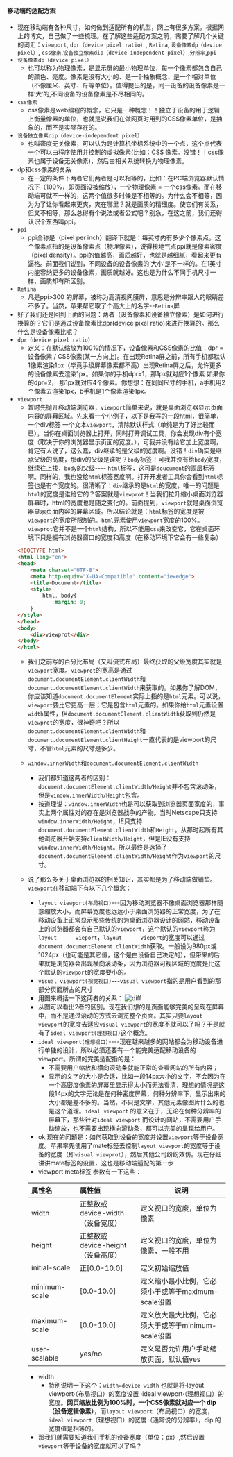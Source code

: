 #### 移动端的适配方案
- 现在移动端有各种尺寸，如何做到适配所有的机型，网上有很多方案。根据网上的博文，自己做了一些梳理。在了解这些适配方案之前，需要了解几个关键的词汇：`viewport`, `dpr（device pixel ratio）`, `Retina`, `设备像素dp（device pixel）`, `css像素`,`设备独立像素dip（device-independent pixel）`,`分辨率`,`ppi`
- `设备像素dp（device pixel）`
    - 也可以称为物理像素，是显示屏的最小物理单位，每一个像素都包含自己的颜色、亮度。像素是没有大小的、是一个抽象概念、是一个相对单位（不像厘米、英寸、斤等单位）。值得提出的是，同一设备的设备像素是一样‘大’的,不同设备的设备像素是不尽相同的。
- `css像素`
    - css像素是web编程的概念，它只是一种概念！！独立于设备的用于逻辑上衡量像素的单位，也就是说我们在做网页时用到的CSS像素单位，是抽象的，而不是实际存在的。
- `设备独立像素dip（device-independent pixel）`
    - 也叫密度无关像素，可以认为是计算机坐标系统中的一个点，这个点代表一个可以由程序使用并控制的虚拟像素(比如：CSS 像素。没错！！css像素也属于设备无关像素)，然后由相关系统转换为物理像素。
- dp和css像素的关系
    - 在一定的条件下两者它们两者是可以相等的，比如：在PC端浏览器默认情况下（100%，即页面没被缩放），一个物理像素 = 一个css像素。而在移动端可就不一样的，这两个值很多时候是不相等的。为什么会不相等，因为为了让你看起来更爽，爽在哪里？就是画质的精细度。使它们有关系，但又不相等，那么总得有个说法或者公式吧？别急，在这之前，我们还得认识个东西叫ppi。
- `ppi`
    - ppi全称是（pixel per inch）翻译下就是：每英寸内有多少个像素点。这个像素点指的是设备像素点（物理像素），说得接地气点ppi就是像素密度（pixel density）。ppi的值越高，画质越好，也就是越细腻，看起来更有逼格。前面我们说到，不同设备的设备像素的‘大小’是不一样的。在1英寸内能容纳更多的设备像素，画质就越好。这也是为什么不同手机尺寸一样，画质却有所区别。
- `Retina`
    - 凡是ppi>300 的屏幕，被称为高清视网膜屏，意思是分辨率跟人的眼睛差不多了。当然，苹果帮它取了个高大上的名字--`Retina`屏
- 好了我们还是回到上面的问题：两者（设备像素和设备独立像素）是如何进行换算的？它们是通过设备像素比dpr(device pixel ratio)来进行换算的。那么什么是设备像素比呢？
- `dpr（device pixel ratio）`
    - 定义：在默认缩放为100%的情况下，设备像素和CSS像素的比值：dpr = 设备像素 / CSS像素(某一方向上)。在出现Retina屏之前，所有手机都默认1像素渲染1px（毕竟手级屏幕像素都不高）出现Retina屏之后，允许更多的设备像素去渲染1px。如果你的手机dpr=1，那1px就对应1个像素 如果你的dpr=2， 那1px就对应4个像素。你想想：在同同尺寸的手机，a手机用2个像素去渲染1px，b手机是1个像素渲染1px。
- `viewport`
    - 暂时先抛开移动端浏览器，`viewport`简单来说，就是桌面浏览器显示页面内容的屏幕区域。先来看一个小例子，以下是我写的一段html，很简单，一个div标签 一个文本`viewport`，清除默认样式（单纯是为了好比较而已），当你在桌面浏览器上打开，同时打开调试工具，你会发现div有个宽度（取决于你的浏览器显示页面的宽度。），可我并没有给它加上宽度啊，肯定有人说了，这么蠢，div继承的是父级的宽度啊。没错！`div`确实是继承父级的高度，那div的父级是谁呢？`body`标签！可我并没有给`body`宽度，继续往上找，`body`的父级---- `html`标签，这可是`doucument`的顶层标签啊。同样的，我也没给`html`标签宽度啊。打开开发者工具你会看到`html`标签也是有个宽度的。很清晰了：`div`继承的是`html`的宽度，唯一的问题是`html`的宽度是谁给它的？答案就是`viewprot`！当我们拉升缩小桌面浏览器屏幕时，html的宽度也是随之变化的。前面提到，`viewport`就是桌面浏览器显示页面内容的屏幕区域。所以结论就是：`html`标签的宽度是被 `viewport`的宽度所限制的。`html`元素使用`viewport`宽度的100%。`viewprot`它并不是一个`html`结构，所以不能用`css`来改变它，它在桌面环境下只是拥有浏览器窗口的宽度和高度（在移动环境下它会有一些复杂）
    ```html
    <!DOCTYPE html>
    <html lang="en">
    <head>
        <meta charset="UTF-8">
        <meta http-equiv="X-UA-Compatible" content="ie=edge">
        <title>Document</title>
        <style>
            html, body{
                margin: 0;
        }
    </style>
    </head>
    <body>
        <div>viewprot</div>
    </body>
    </html>
    ```
    - 我们之前写的百分比布局（又叫流式布局）最终获取的父级宽度其实就是`viewport`宽度。`viewprot`的宽高是通过`document.documentElement.clientWidth`和`document.documentElement.clientWidth`来获取的。如果你了解DOM，你应该知道`document.documentElement`实际上指的是`html`元素。可以说，`viewport`要比它更高一层；它是包含`html`元素的。如果你给`html`元素设置`width`属性，但`document.documentElement.clientWidth`获取到仍然是`viewprot`的宽度，很神奇吧？所以`document.documentElement.clientWidth`和`document.documentElement.clientHeight`一直代表的是viewport的尺寸，不管`html`元素的尺寸是多少。
    -  `window.innerWidth`和`document.documentElement.clientWidth`
        - 我们都知道这两者的区别：         `document.documentElement.clientWidth/Height`并不包含滚动条，但是`window.innerWidth/Height`包含。
        - 按道理说：`window.innerWidth`也是可以获取到浏览器页面宽度的，事实上两个属性对的存在是浏览器战争的产物。当时Netscape只支持`window.innerWidth/Height`，IE只支持`document.documentElement.clientWidth`和`Height`。从那时起所有其他浏览器开始支持`clientWidth/Height`，但是IE没有支持`window.innerWidth/Height`。所以最终是选择了`document.documentElement.clientWidth/Height`作为`viewport`的尺寸。
    - 说了那么多关于桌面浏览器的相关知识，其实都是为了移动端做铺垫。`viewport`在移动端下有以下几个概念：
        - `layout viewport(布局视口)`---因为移动浏览器不像桌面浏览器那样随意缩放大小，而屏幕宽度也远远小于桌面浏览器的正常宽度，为了在移动设备上正常显示那些传统的为桌面浏览器设计的网站，移动设备上的浏览器都会有自己默认的`viewport`，这个默认的`viewport`称为`layout      vieport`，`layout      vieport`的宽度可以通过`document.documentElement.clientWidth`获取。一般设为980px或1024px（也可能是其它值，这个是由设备自己决定的），但带来的后果就是浏览器会出现横向滚动条，因为浏览器可视区域的宽度是比这个默认的`viewport`的宽度要小的。
        - `visual viewport(视觉视口)`---`visual viewport`指的是用户看到的那部分页面所占的尺寸
        - 用图来概括一下这两者的关系：
         ![diff](https://github.com/anth-angle/my/blob/master/images/viewport_deff.png?raw=true)
        - 从图可以看出2者的区别。现在我们想的是页面能够完美的呈现在屏幕中，而不是通过滚动的方式去浏览整个页面。其实只要`layout viewport`的宽度去适应`visual viewport`的宽度不就可以了吗？于是就有了`ideal viewport(理想视口)`这个概念。
        - `ideal viewport(理想视口)`----现在越来越多的网站都会为移动设备进行单独的设计，所以必须还要有一个能完美适配移动设备的viewport。所谓的完美适配指的是：
            - 不需要用户缩放和横向滚动条就能正常的查看网站的所有内容；
            - 显示的文字的大小是合适，比如一段14px大小的文字，不会因为在一个高密度像素的屏幕里显示得太小而无法看清，理想的情况是这段14px的文字无论是在何种密度屏幕，何种分辨率下，显示出来的大小都是差不多的。当然，不只是文字，其他元素像图片什么的也是这个道理。`ideal viewport` 的意义在于，无论在何种分辨率的屏幕下，那些针对`ideal viewport` 而设计的网站，不需要用户手动缩放，也不需要出现横向滚动条，都可以完美的呈现给用户。
        - ok,现在的问题是：如何获取到设备的宽度并设置`viewport`等于设备宽度。苹果率先使用了mate标签去控制`layout viewport`的宽度等于设备的宽度（即`visual viewprot`），然后其他公司纷纷效仿。现在仔细讲讲mate标签的设置，这也是移动端适配的第一步
        - viewport meta标签 参数有一下这些：

        |属性名|属性值|说明|
        |:-----  |:-----|-----|
        |width |正整数或device-width（设备宽度）   |定义视口的宽度，单位为像素 |
        |height |正整数或device-height（设备高度）   |定义视口的宽度，单位为像素，一般不用 |
        |initial-scale |正[0.0-10.0]   |定义初始缩放值 |
        |minimum-scale |[0.0-10.0]   |定义缩小最小比例，它必须小于或等于maximum-scale设置|
        |maximum-scale |[0.0-10.0]   |定义放大最大比例，它必须大于或等于minimum-scale设置 |
        |user-scalable |yes/no   |定义是否允许用户手动缩放页面，默认值yes |
        - width
            - 特别说明一下这个：`width=device-width` 也就是将·layout viewport·（布局视口）的宽度设置 ·ideal viewport·（理想视口）的宽度。**网页缩放比例为100%时，一个CSS像素就对应一个 dip（设备逻辑像素）**，而`layout viewport`（布局视口）的宽度，`ideal viewport`（理想视口）的宽度（通常说的分辨率），dip 的宽度值是相等的。
        - 那我们就需要知道我们手机的设备宽度（单位：px）,然后设置`viewport`等于设备的宽度就可以了吗？